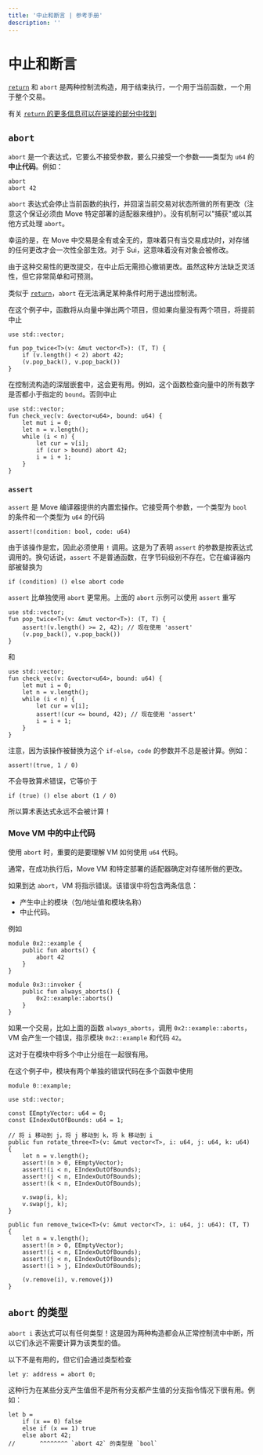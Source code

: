 ```yaml
---
title: '中止和断言 | 参考手册'
description: ''
---
```


# 中止和断言

[`return`](./functions) 和 `abort` 是两种控制流构造，用于结束执行，一个用于当前函数，一个用于整个交易。

有关 [`return` 的更多信息可以在链接的部分中找到](./functions#return-expression)

## `abort`

`abort` 是一个表达式，它要么不接受参数，要么只接受一个参数——类型为 `u64` 的**中止代码**。例如：

```move
abort
abort 42
```

`abort` 表达式会停止当前函数的执行，并回滚当前交易对状态所做的所有更改（注意这个保证必须由 Move 特定部署的适配器来维护）。没有机制可以"捕获"或以其他方式处理 `abort`。

幸运的是，在 Move 中交易是全有或全无的，意味着只有当交易成功时，对存储的任何更改才会一次性全部生效。对于 Sui，这意味着没有对象会被修改。

由于这种交易性的更改提交，在中止后无需担心撤销更改。虽然这种方法缺乏灵活性，但它非常简单和可预测。

类似于 [`return`](./functions)，`abort` 在无法满足某种条件时用于退出控制流。

在这个例子中，函数将从向量中弹出两个项目，但如果向量没有两个项目，将提前中止

<!-- {{#include ../../packages/reference/sources/abort-and-assert.move}} -->

```move
use std::vector;

fun pop_twice<T>(v: &mut vector<T>): (T, T) {
    if (v.length() < 2) abort 42;
    (v.pop_back(), v.pop_back())
}
```

在控制流构造的深层嵌套中，这会更有用。例如，这个函数检查向量中的所有数字是否都小于指定的 `bound`。否则中止

```move
use std::vector;
fun check_vec(v: &vector<u64>, bound: u64) {
    let mut i = 0;
    let n = v.length();
    while (i < n) {
        let cur = v[i];
        if (cur > bound) abort 42;
        i = i + 1;
    }
}
```

### `assert`

`assert` 是 Move 编译器提供的内置宏操作。它接受两个参数，一个类型为 `bool` 的条件和一个类型为 `u64` 的代码

```move
assert!(condition: bool, code: u64)
```

由于该操作是宏，因此必须使用 `!` 调用。这是为了表明 `assert` 的参数是按表达式调用的。换句话说，`assert` 不是普通函数，在字节码级别不存在。它在编译器内部被替换为

```move
if (condition) () else abort code
```

`assert` 比单独使用 `abort` 更常用。上面的 `abort` 示例可以使用 `assert` 重写

```move
use std::vector;
fun pop_twice<T>(v: &mut vector<T>): (T, T) {
    assert!(v.length() >= 2, 42); // 现在使用 'assert'
    (v.pop_back(), v.pop_back())
}
```

和

```move
use std::vector;
fun check_vec(v: &vector<u64>, bound: u64) {
    let mut i = 0;
    let n = v.length();
    while (i < n) {
        let cur = v[i];
        assert!(cur <= bound, 42); // 现在使用 'assert'
        i = i + 1;
    }
}
```

注意，因为该操作被替换为这个 `if-else`，`code` 的参数并不总是被计算。例如：

```move
assert!(true, 1 / 0)
```

不会导致算术错误，它等价于

```move
if (true) () else abort (1 / 0)
```

所以算术表达式永远不会被计算！

### Move VM 中的中止代码

使用 `abort` 时，重要的是要理解 VM 如何使用 `u64` 代码。

通常，在成功执行后，Move VM 和特定部署的适配器确定对存储所做的更改。

如果到达 `abort`，VM 将指示错误。该错误中将包含两条信息：

- 产生中止的模块（包/地址值和模块名称）
- 中止代码。

例如

```move
module 0x2::example {
    public fun aborts() {
        abort 42
    }
}

module 0x3::invoker {
    public fun always_aborts() {
        0x2::example::aborts()
    }
}
```

如果一个交易，比如上面的函数 `always_aborts`，调用 `0x2::example::aborts`，VM 会产生一个错误，指示模块 `0x2::example` 和代码 `42`。

这对于在模块中将多个中止分组在一起很有用。

在这个例子中，模块有两个单独的错误代码在多个函数中使用

```move
module 0::example;

use std::vector;

const EEmptyVector: u64 = 0;
const EIndexOutOfBounds: u64 = 1;

// 将 i 移动到 j，将 j 移动到 k，将 k 移动到 i
public fun rotate_three<T>(v: &mut vector<T>, i: u64, j: u64, k: u64) {
    let n = v.length();
    assert!(n > 0, EEmptyVector);
    assert!(i < n, EIndexOutOfBounds);
    assert!(j < n, EIndexOutOfBounds);
    assert!(k < n, EIndexOutOfBounds);

    v.swap(i, k);
    v.swap(j, k);
}

public fun remove_twice<T>(v: &mut vector<T>, i: u64, j: u64): (T, T) {
    let n = v.length();
    assert!(n > 0, EEmptyVector);
    assert!(i < n, EIndexOutOfBounds);
    assert!(j < n, EIndexOutOfBounds);
    assert!(i > j, EIndexOutOfBounds);

    (v.remove(i), v.remove(j))
}
```

## `abort` 的类型

`abort i` 表达式可以有任何类型！这是因为两种构造都会从正常控制流中中断，所以它们永远不需要计算为该类型的值。

以下不是有用的，但它们会通过类型检查

```move
let y: address = abort 0;
```

这种行为在某些分支产生值但不是所有分支都产生值的分支指令情况下很有用。例如：

```move
let b =
    if (x == 0) false
    else if (x == 1) true
    else abort 42;
//       ^^^^^^^^ `abort 42` 的类型是 `bool`
```